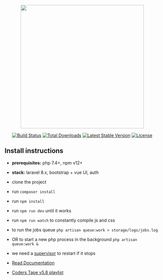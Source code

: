 <p align="center"><a href="https://laravel.com" target="_blank"><img src="https://raw.githubusercontent.com/laravel/art/master/logo-lockup/5%20SVG/2%20CMYK/1%20Full%20Color/laravel-logolockup-cmyk-red.svg" width="400"></a></p>

<p align="center">
<a href="https://travis-ci.org/laravel/framework"><img src="https://travis-ci.org/laravel/framework.svg" alt="Build Status"></a>
<a href="https://packagist.org/packages/laravel/framework"><img src="https://img.shields.io/packagist/dt/laravel/framework" alt="Total Downloads"></a>
<a href="https://packagist.org/packages/laravel/framework"><img src="https://img.shields.io/packagist/v/laravel/framework" alt="Latest Stable Version"></a>
<a href="https://packagist.org/packages/laravel/framework"><img src="https://img.shields.io/packagist/l/laravel/framework" alt="License"></a>
</p>

## Install instructions

- **prerequisites:** php 7.4+, npm v12+
- **stack:** laravel 8.x, bootstrap + vue UI, auth
- clone the project
- run ```composer install```
- run ```npm install```
- run ```npm run dev``` until it works
- run ```npm run watch``` to constantly compile js and css
- to run the jobs queue ```php artisan queue:work > storage/logs/jobs.log```
- OR to start a new php process in the background ```php artisan queue:work &```
- we need a [supervisor](https://laravel.com/docs/8.x/queues#supervisor-configuration) to restart if it stops
  
- [Read Documentation](https://laravel.com/docs/8.x)
- [Coders Tape v5.8 playlist](https://www.youtube.com/playlist?list=PLpzy7FIRqpGD0kxI48v8QEVVZd744Phi4)